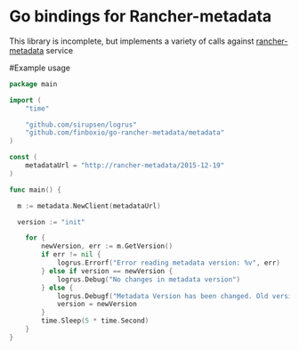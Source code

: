 # Go bindings for Rancher-metadata

This library is incomplete, but implements a variety of calls against  [rancher-metadata](https://github.com/rancher/rancher-metadata) service

#Example usage

```go
package main

import (
	"time"

	"github.com/sirupsen/logrus"
	"github.com/finboxio/go-rancher-metadata/metadata"
)

const (
	metadataUrl = "http://rancher-metadata/2015-12-19"
)

func main() {

  m := metadata.NewClient(metadataUrl)

  version := "init"

	for {
		newVersion, err := m.GetVersion()
		if err != nil {
			logrus.Errorf("Error reading metadata version: %v", err)
		} else if version == newVersion {
			logrus.Debug("No changes in metadata version")
		} else {
			logrus.Debugf("Metadata Version has been changed. Old version: %s. New version: %s.", version, newVersion)
			version = newVersion
		}
		time.Sleep(5 * time.Second)
	}
}
```

